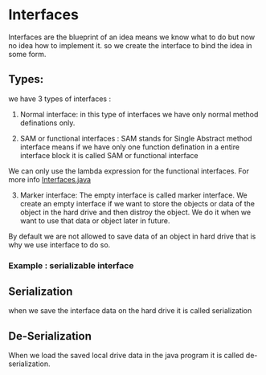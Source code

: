 # Interfaces

Interfaces are the blueprint of an idea means we know what to do but now no idea how to implement it. so we create the interface to bind the idea in some form.

## Types: 
we have 3 types of interfaces :
1. Normal interface: in this type of interfaces we have only normal method definations only.

2. SAM or functional interfaces : SAM stands for Single Abstract method interface means if we have only one function defination in a entire interface block it is called SAM or functional interface

We can only use the lambda expression for the functional interfaces. For more info [Interfaces.java](./Demo.java)

3. Marker interface: 
The empty interface is called marker interface. We create an empty interface if we want to store the objects or data of the object in the hard drive and then distroy the object. 
We do it when we want to use that data or object later in future.

By default we are not allowed to save data of an object in hard drive that is why we use interface to do so.

### Example : serializable interface 

## Serialization 
when we save the interface data on the hard drive it is called serialization 

## De-Serialization 

When we load the saved local drive data in the java program it is called de-serialization.

